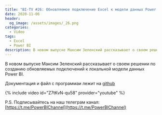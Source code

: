 ```yaml
---
title: "BI-TV #26: Обновляемое подключение Excel к модели данных Power BI Desktop"
date: 2020-11-06
header:
  og_image: /assets/images/_26.png
categories:
  - Video
tags:
  - Excel
  - Power BI
description: В новом выпуске Максим Зеленский рассказывает о своем решении по созданию обновляемых подключений к локальной модели данных Power BI. 
---
```

<!-- markdownlint-disable MD040 MD013 -->
В новом выпуске Максим Зеленский рассказывает о своем решении по созданию обновляемых подключений к локальной модели данных Power BI.

Документация и файл с программаи лежит на [github](https://github.com/hohlick/PBIDesktopExternalTools/tree/main/CreateODCforCurrentPBIX)

{% include video id="Z7tKvN-qu58" provider="youtube" %}

P.S. Подписывайтесь на наш телеграм канал: [https://t.me/PowerBIChannel](https://t.me/PowerBIChannel)

<!--  
<style>.embed-container { position: relative; padding-bottom: 56.25%; height: 0; overflow: hidden; max-width: 100%; } .embed-container iframe, .embed-container object, .embed-container embed { position: absolute; top: 0; left: 0; width: 100%; height: 100%; }</style><div class='embed-container'><iframe src='https://www.youtube.com/embed/XY7qf1wlgyU' frameborder='0' allowfullscreen></iframe></div>
-->  
